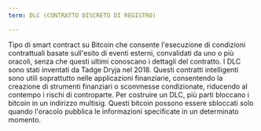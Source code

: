 ```yaml
---
term: DLC (CONTRATTO DISCRETO DI REGISTRO)

---
```

Tipo di smart contract su Bitcoin che consente l'esecuzione di condizioni contrattuali basate sull'esito di eventi esterni, convalidati da uno o più oracoli, senza che questi ultimi conoscano i dettagli del contratto. I DLC sono stati inventati da Tadge Dryja nel 2018. Questi contratti intelligenti sono utili soprattutto nelle applicazioni finanziarie, consentendo la creazione di strumenti finanziari o scommesse condizionate, riducendo al contempo i rischi di controparte. Per costruire un DLC, più parti bloccano i bitcoin in un indirizzo multisig. Questi bitcoin possono essere sbloccati solo quando l'oracolo pubblica le informazioni specificate in un determinato momento.